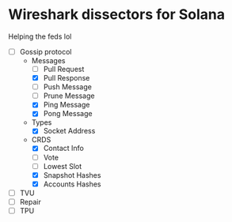 # Wireshark dissectors for Solana

Helping the feds lol

- [ ] Gossip protocol
  - Messages
    - [ ] Pull Request
    - [x] Pull Response
    - [ ] Push Message
    - [ ] Prune Message
    - [x] Ping Message
    - [x] Pong Message
  - Types
    - [x] Socket Address
  - CRDS
    - [x] Contact Info
    - [ ] Vote
    - [ ] Lowest Slot
    - [x] Snapshot Hashes
    - [x] Accounts Hashes
- [ ] TVU
- [ ] Repair
- [ ] TPU

